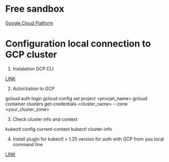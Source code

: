 # Free sandbox

[Google Cloud Platform](https://cloud.google.com/)

# Configuration local connection to GCP cluster

1) Instalation GCP CLI

[LINK](https://cloud.google.com/sdk/docs/quickstart)

2) Autorization to GCP

gcloud auth login
gcloud config set project <procjet_name>
gcloud container clusters get-credentials <cluster_name> --zone <your_cluster_zone>

3) Check cluster info and context

kubectl config current-context
kubectl cluster-info

4) Install plugin for kubectl > 1.25 version for auth with GCP from you local command line

[LINK](https://cloud.google.com/blog/products/containers-kubernetes/kubectl-auth-changes-in-gke)